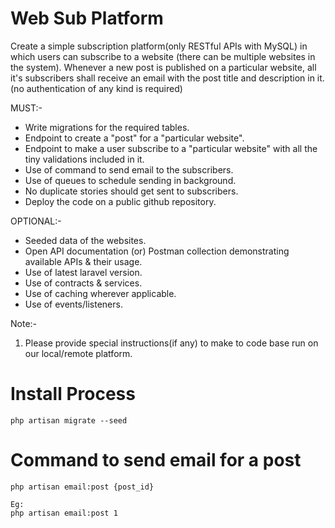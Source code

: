 # Web Sub Platform
Create a simple subscription platform(only RESTful APIs with MySQL) in which users can subscribe to a website (there can be multiple websites in the system). Whenever a new post is published on a particular website, all it's subscribers shall receive an email with the post title and description in it. (no authentication of any kind is required)

MUST:-
- Write migrations for the required tables.
- Endpoint to create a "post" for a "particular website".
- Endpoint to make a user subscribe to a "particular website" with all the tiny validations included in it.
- Use of command to send email to the subscribers.
- Use of queues to schedule sending in background.
- No duplicate stories should get sent to subscribers.
- Deploy the code on a public github repository.

OPTIONAL:-
- Seeded data of the websites.
- Open API documentation (or) Postman collection demonstrating available APIs & their usage.
- Use of latest laravel version.
- Use of contracts & services.
- Use of caching wherever applicable.
- Use of events/listeners.

Note:-
1. Please provide special instructions(if any) to make to code base run on our local/remote platform.


# Install Process
`php artisan migrate --seed`

# Command to send email for a post
```
php artisan email:post {post_id}

Eg:
php artisan email:post 1
```
